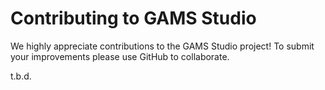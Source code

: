 # Contributing to GAMS Studio

We highly appreciate contributions to the GAMS Studio project! To submit your improvements please use GitHub to collaborate.

t.b.d.
